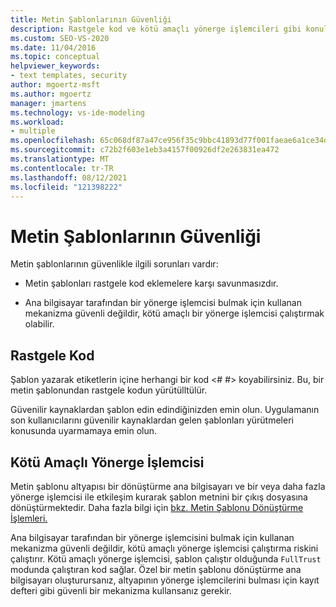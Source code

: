 ```yaml
---
title: Metin Şablonlarının Güvenliği
description: Rastgele kod ve kötü amaçlı yönerge işlemcileri gibi konular da dahil olmak üzere güvenlik ve metin şablonları hakkında bilgi öğrenin.
ms.custom: SEO-VS-2020
ms.date: 11/04/2016
ms.topic: conceptual
helpviewer_keywords:
- text templates, security
author: mgoertz-msft
ms.author: mgoertz
manager: jmartens
ms.technology: vs-ide-modeling
ms.workload:
- multiple
ms.openlocfilehash: 65c068df87a47ce956f35c9bbc41893d77f001faeae6a1ce34d232a937ea1a7a
ms.sourcegitcommit: c72b2f603e1eb3a4157f00926df2e263831ea472
ms.translationtype: MT
ms.contentlocale: tr-TR
ms.lasthandoff: 08/12/2021
ms.locfileid: "121398222"
---
```

# <a name="security-of-text-templates"></a>Metin Şablonlarının Güvenliği
Metin şablonlarının güvenlikle ilgili sorunları vardır:

- Metin şablonları rastgele kod eklemelere karşı savunmasızdır.

- Ana bilgisayar tarafından bir yönerge işlemcisi bulmak için kullanan mekanizma güvenli değildir, kötü amaçlı bir yönerge işlemcisi çalıştırmak olabilir.

## <a name="arbitrary-code"></a>Rastgele Kod
 Şablon yazarak etiketlerin içine herhangi bir kod \<# #> koyabilirsiniz. Bu, bir metin şablonundan rastgele kodun yürütülltülür.

 Güvenilir kaynaklardan şablon edin edindiğinizden emin olun. Uygulamanın son kullanıcılarını güvenilir kaynaklardan gelen şablonları yürütmeleri konusunda uyarmamaya emin olun.

## <a name="malicious-directive-processor"></a>Kötü Amaçlı Yönerge İşlemcisi
 Metin şablonu altyapısı bir dönüştürme ana bilgisayarı ve bir veya daha fazla yönerge işlemcisi ile etkileşim kurarak şablon metnini bir çıkış dosyasına dönüştürmektedir. Daha fazla bilgi için [bkz. Metin Şablonu Dönüştürme İşlemleri.](../modeling/the-text-template-transformation-process.md)

 Ana bilgisayar tarafından bir yönerge işlemcisini bulmak için kullanan mekanizma güvenli değildir, kötü amaçlı yönerge işlemcisi çalıştırma riskini çalıştırır. Kötü amaçlı yönerge işlemcisi, şablon çalıştır olduğunda `FullTrust` modunda çalıştıran kod sağlar. Özel bir metin şablonu dönüştürme ana bilgisayarı oluşturursanız, altyapının yönerge işlemcilerini bulması için kayıt defteri gibi güvenli bir mekanizma kullansanız gerekir.
